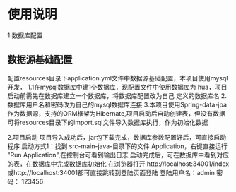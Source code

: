 # 使用说明
1.数据库配置
## 数据源基础配置
配置resources目录下application.yml文件中数据源基础配置，本项目使用mysql开发，
1.1在mysql数据库中建1个数据库，现配置文件中使用数据库为 hua，项目启动前需先在数据库建立一个数据库，将数据库配置改为自己
定义的数据库名
2.数据库用户名和密码改为自己的mysql数据库连接
3.本项目使用Spring-data-jpa作为数据源，支持的ORM框架为Hibernate,项目启动后自动创建表，但没有数据
可将resources目录下的import.sql文件导入数据库执行，作为初始化数据

2.项目启动
项目导入成功后，jar包下载完成，数据库参数配置好后，可直接启动程序
启动方式1：找到 src-main-java-目录下的文件 Application，右键直接运行 "Run Application",在控制台可看到输出日志
启动完成后，可在数据库中看到对应的表，在数据库中完成数据库初始化
在浏览器打开 http://localhost:34001/index或http://localhost:34001都可直接跳转到登陆页面登陆
登陆用户名：admin
密码： 123456




